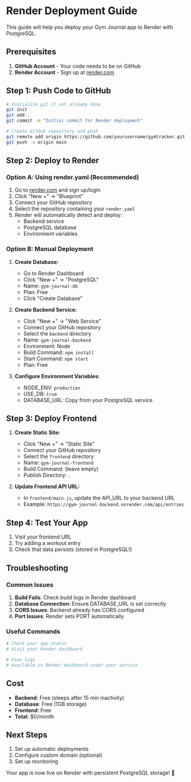 # Render Deployment Guide

This guide will help you deploy your Gym Journal app to Render with PostgreSQL.

## Prerequisites

1. **GitHub Account** - Your code needs to be on GitHub
2. **Render Account** - Sign up at [render.com](https://render.com)

## Step 1: Push Code to GitHub

```bash
# Initialize git if not already done
git init
git add .
git commit -m "Initial commit for Render deployment"

# Create GitHub repository and push
git remote add origin https://github.com/yourusername/gymtracker.git
git push -u origin main
```

## Step 2: Deploy to Render

### Option A: Using render.yaml (Recommended)

1. Go to [render.com](https://render.com) and sign up/login
2. Click "New +" → "Blueprint"
3. Connect your GitHub repository
4. Select the repository containing your `render.yaml`
5. Render will automatically detect and deploy:
   - Backend service
   - PostgreSQL database
   - Environment variables

### Option B: Manual Deployment

1. **Create Database:**
   - Go to Render Dashboard
   - Click "New +" → "PostgreSQL"
   - Name: `gym-journal-db`
   - Plan: Free
   - Click "Create Database"

2. **Create Backend Service:**
   - Click "New +" → "Web Service"
   - Connect your GitHub repository
   - Select the `backend` directory
   - Name: `gym-journal-backend`
   - Environment: Node
   - Build Command: `npm install`
   - Start Command: `npm start`
   - Plan: Free

3. **Configure Environment Variables:**
   - NODE_ENV: `production`
   - USE_DB: `true`
   - DATABASE_URL: Copy from your PostgreSQL service

## Step 3: Deploy Frontend

1. **Create Static Site:**
   - Click "New +" → "Static Site"
   - Connect your GitHub repository
   - Select the `frontend` directory
   - Name: `gym-journal-frontend`
   - Build Command: (leave empty)
   - Publish Directory: `.`

2. **Update Frontend API URL:**
   - In `frontend/main.js`, update the API_URL to your backend URL
   - Example: `https://gym-journal-backend.onrender.com/api/entries`

## Step 4: Test Your App

1. Visit your frontend URL
2. Try adding a workout entry
3. Check that data persists (stored in PostgreSQL!)

## Troubleshooting

### Common Issues

1. **Build Fails**: Check build logs in Render dashboard
2. **Database Connection**: Ensure DATABASE_URL is set correctly
3. **CORS Issues**: Backend already has CORS configured
4. **Port Issues**: Render sets PORT automatically

### Useful Commands

```bash
# Check your app status
# Visit your Render dashboard

# View logs
# Available in Render dashboard under your service
```

## Cost

- **Backend**: Free (sleeps after 15 min inactivity)
- **Database**: Free (1GB storage)
- **Frontend**: Free
- **Total**: $0/month

## Next Steps

1. Set up automatic deployments
2. Configure custom domain (optional)
3. Set up monitoring

Your app is now live on Render with persistent PostgreSQL storage! 🎉 
